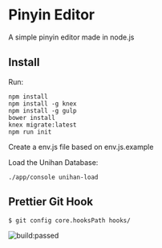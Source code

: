 # Pinyin Editor
A simple pinyin editor made in node.js

## Install
Run:
```
npm install
npm install -g knex
npm install -g gulp
bower install
knex migrate:latest
npm run init
```

Create a env.js file based on env.js.example


Load the Unihan Database:
```
./app/console unihan-load
```
## Prettier Git Hook

```
$ git config core.hooksPath hooks/
```

<img src="https://travis-ci.org/pierophp/pinyin.svg" alt="build:passed">

